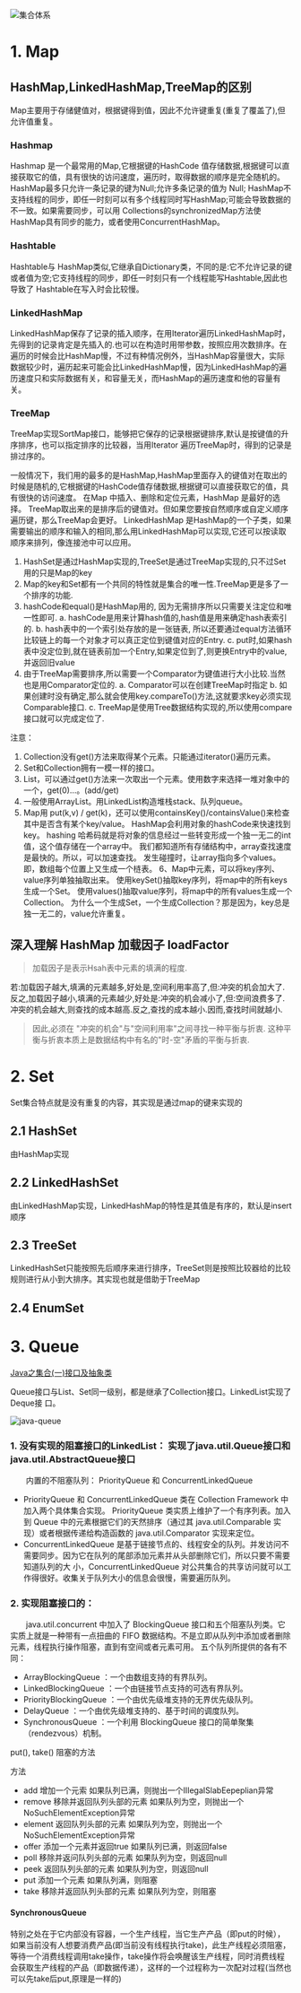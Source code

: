 
![集合体系](./img/java-collections-interfaces.jpg "title") 

# 1. Map
## HashMap,LinkedHashMap,TreeMap的区别

Map主要用于存储健值对，根据键得到值，因此不允许键重复(重复了覆盖了),但允许值重复。

### Hashmap
Hashmap 是一个最常用的Map,它根据键的HashCode 值存储数据,根据键可以直接获取它的值，具有很快的访问速度，遍历时，取得数据的顺序是完全随机的。HashMap最多只允许一条记录的键为Null;允许多条记录的值为 Null;
HashMap不支持线程的同步，即任一时刻可以有多个线程同时写HashMap;可能会导致数据的不一致。如果需要同步，可以用 Collections的synchronizedMap方法使HashMap具有同步的能力，或者使用ConcurrentHashMap。

### Hashtable
Hashtable与 HashMap类似,它继承自Dictionary类，不同的是:它不允许记录的键或者值为空;它支持线程的同步，即任一时刻只有一个线程能写Hashtable,因此也导致了 Hashtable在写入时会比较慢。

### LinkedHashMap
LinkedHashMap保存了记录的插入顺序，在用Iterator遍历LinkedHashMap时，先得到的记录肯定是先插入的.也可以在构造时用带参数，按照应用次数排序。在遍历的时候会比HashMap慢，不过有种情况例外，当HashMap容量很大，实际数据较少时，遍历起来可能会比LinkedHashMap慢，因为LinkedHashMap的遍历速度只和实际数据有关，和容量无关，而HashMap的遍历速度和他的容量有关。

### TreeMap
TreeMap实现SortMap接口，能够把它保存的记录根据键排序,默认是按键值的升序排序，也可以指定排序的比较器，当用Iterator 遍历TreeMap时，得到的记录是排过序的。

一般情况下，我们用的最多的是HashMap,HashMap里面存入的键值对在取出的时候是随机的,它根据键的HashCode值存储数据,根据键可以直接获取它的值，具有很快的访问速度。
在Map 中插入、删除和定位元素，HashMap 是最好的选择。
TreeMap取出来的是排序后的键值对。但如果您要按自然顺序或自定义顺序遍历键，那么TreeMap会更好。
LinkedHashMap 是HashMap的一个子类，如果需要输出的顺序和输入的相同,那么用LinkedHashMap可以实现,它还可以按读取顺序来排列，像连接池中可以应用。



1. HashSet是通过HashMap实现的,TreeSet是通过TreeMap实现的,只不过Set用的只是Map的key
2. Map的key和Set都有一个共同的特性就是集合的唯一性.TreeMap更是多了一个排序的功能.
3. hashCode和equal()是HashMap用的, 因为无需排序所以只需要关注定位和唯一性即可.
   a. hashCode是用来计算hash值的,hash值是用来确定hash表索引的.
   b. hash表中的一个索引处存放的是一张链表, 所以还要通过equal方法循环比较链上的每一个对象才可以真正定位到键值对应的Entry.
   c. put时,如果hash表中没定位到,就在链表前加一个Entry,如果定位到了,则更换Entry中的value,并返回旧value
4. 由于TreeMap需要排序,所以需要一个Comparator为键值进行大小比较.当然也是用Comparator定位的.
   a. Comparator可以在创建TreeMap时指定
   b. 如果创建时没有确定,那么就会使用key.compareTo()方法,这就要求key必须实现Comparable接口.
   c. TreeMap是使用Tree数据结构实现的,所以使用compare接口就可以完成定位了.

 

 

注意： 

1. Collection没有get()方法来取得某个元素。只能通过iterator()遍历元素。 
2. Set和Collection拥有一模一样的接口。 
3. List，可以通过get()方法来一次取出一个元素。使用数字来选择一堆对象中的一个，get(0)...。(add/get) 
4. 一般使用ArrayList。用LinkedList构造堆栈stack、队列queue。 
5. Map用 put(k,v) / get(k)，还可以使用containsKey()/containsValue()来检查其中是否含有某个key/value。 
     HashMap会利用对象的hashCode来快速找到key。 
	 hashing 
          哈希码就是将对象的信息经过一些转变形成一个独一无二的int值，这个值存储在一个array中。 
          我们都知道所有存储结构中，array查找速度是最快的。所以，可以加速查找。 
          发生碰撞时，让array指向多个values。即，数组每个位置上又生成一个梿表。 
6、Map中元素，可以将key序列、value序列单独抽取出来。 
使用keySet()抽取key序列，将map中的所有keys生成一个Set。 
使用values()抽取value序列，将map中的所有values生成一个Collection。 
为什么一个生成Set，一个生成Collection？那是因为，key总是独一无二的，value允许重复。 

## 深入理解 HashMap 加载因子 loadFactor

>	加载因子是表示Hsah表中元素的填满的程度.
	
若:加载因子越大,填满的元素越多,好处是,空间利用率高了,但:冲突的机会加大了.反之,加载因子越小,填满的元素越少,好处是:冲突的机会减小了,但:空间浪费多了.
冲突的机会越大,则查找的成本越高.反之,查找的成本越小.因而,查找时间就越小.

>	因此,必须在 "冲突的机会"与"空间利用率"之间寻找一种平衡与折衷. 这种平衡与折衷本质上是数据结构中有名的"时-空"矛盾的平衡与折衷.


# 2. Set

Set集合特点就是没有重复的内容，其实现是通过map的键来实现的

## 2.1 HashSet
由HashMap实现

## 2.2 LinkedHashSet
由LinkedHashMap实现，LinkedHashMap的特性是其值是有序的，默认是insert顺序

## 2.3 TreeSet
LinkedHashSet只能按照先后顺序来进行排序，TreeSet则是按照比较器给的比较规则进行从小到大排序。其实现也就是借助于TreeMap

## 2.4 EnumSet

# 3. Queue

[Java之集合(一)接口及抽象类](http://www.cnblogs.com/lighten/p/7278655.html "title") 

Queue接口与List、Set同一级别，都是继承了Collection接口。LinkedList实现了Deque接 口。

![java-queue](./img/java-queue.png "title") 


### 1. 没有实现的阻塞接口的LinkedList： 实现了java.util.Queue接口和java.util.AbstractQueue接口
　　内置的不阻塞队列： PriorityQueue 和 ConcurrentLinkedQueue
*	PriorityQueue 和 ConcurrentLinkedQueue 类在 Collection Framework 中加入两个具体集合实现。 
	PriorityQueue 类实质上维护了一个有序列表。加入到 Queue 中的元素根据它们的天然排序（通过其 java.util.Comparable 实现）或者根据传递给构造函数的 java.util.Comparator 实现来定位。
*	ConcurrentLinkedQueue 是基于链接节点的、线程安全的队列。并发访问不需要同步。因为它在队列的尾部添加元素并从头部删除它们，所以只要不需要知道队列的大 小，ConcurrentLinkedQueue 对公共集合的共享访问就可以工作得很好。收集关于队列大小的信息会很慢，需要遍历队列。


### 2. 实现阻塞接口的：
　　java.util.concurrent 中加入了 BlockingQueue 接口和五个阻塞队列类。它实质上就是一种带有一点扭曲的 FIFO 数据结构。不是立即从队列中添加或者删除元素，线程执行操作阻塞，直到有空间或者元素可用。
五个队列所提供的各有不同：
*	ArrayBlockingQueue ：一个由数组支持的有界队列。
*	LinkedBlockingQueue ：一个由链接节点支持的可选有界队列。
*	PriorityBlockingQueue ：一个由优先级堆支持的无界优先级队列。
*	DelayQueue ：一个由优先级堆支持的、基于时间的调度队列。
*	SynchronousQueue ：一个利用 BlockingQueue 接口的简单聚集（rendezvous）机制。

put(), take() 阻塞的方法

方法
*	add        	增加一个元索                    		如果队列已满，则抛出一个IIIegaISlabEepeplian异常
*	remove   	移除并返回队列头部的元素    	如果队列为空，则抛出一个NoSuchElementException异常
*	element  	返回队列头部的元素			如果队列为空，则抛出一个NoSuchElementException异常
*	offer       添加一个元素并返回true       如果队列已满，则返回false
*	poll		移除并返问队列头部的元素    	如果队列为空，则返回null
*	peek       	返回队列头部的元素             		如果队列为空，则返回null
*	put         添加一个元素                      		如果队列满，则阻塞
*	take        移除并返回队列头部的元素     	如果队列为空，则阻塞


#### SynchronousQueue
特别之处在于它内部没有容器，一个生产线程，当它生产产品（即put的时候），如果当前没有人想要消费产品(即当前没有线程执行take)，此生产线程必须阻塞，等待一个消费线程调用take操作，take操作将会唤醒该生产线程，同时消费线程会获取生产线程的产品（即数据传递），这样的一个过程称为一次配对过程(当然也可以先take后put,原理是一样的)
